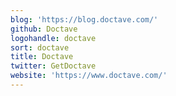 ```yaml
---
blog: 'https://blog.doctave.com/'
github: Doctave
logohandle: doctave
sort: doctave
title: Doctave
twitter: GetDoctave
website: 'https://www.doctave.com/'
---
```

